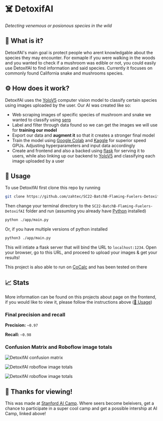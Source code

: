 # ☠️ DetoxifAI

_Detecting venemous or posionous species in the wild_

## 👀 What is it?

DetoxifAI's main goal is protect people who arent knowledgable about the species they may encounter. For exmaple if you were walking in the woods and you wanted to check if a mushroom was edible or not, you could easily use DetoxifAI to find information and said species. Currently it focuses on commonly found California snake and mushrooms species.

## ⚙️ How does it work?

DetoxifAI uses the [YoloV5](https://github.com/ultralytics/yolov5) computer vision model to classify certain species using images uploaded by the user. Our AI was created like so:

-   Web scraping images of specific species of mushroom and snake we wanted to classify using [serp](https://serpapi.com)
-   Label and filter through data found so we can get the images we will use for **training our model**
-   Export our data and **augment it** so that it creates a stronger final model
-   Train the model using [Google Colab](https://colab.research.google.com) and [Kaggle](https://www.kaggle.com) for superior speed GPUs. Adjusting hyperparameters and input data accordingly
-   Create and frontend and also a backed using [flask](https://flask.palletsprojects.com) for serving it to users, while also linking up our backend to [YoloV5](https://github.com/ultralytics/yolov5) and classifying each image uploaded by a user

## 🚀 Usage

To use DetoxifAI first clone this repo by running

```sh
git clone https://github.com/zahtec/SC22-BatchB-Flaming-Fuelers-DetoxifAI.git
```

Then change your terminal directory to the `SC22-BatchB-Flaming-Fuelers-DetoxifAI` folder and run (assuming you already have [Python](https://www.python.org/) installed)

```sh
python ./app/main.py
```

Or, if you have multiple versions of python installed

```sh
python3 ./app/main.py
```

This will intiate a flask server that will bind the URL to `localhost:1234`. Open your browser, go to this URL, and proceed to upload your images & get your results!

This project is also able to run on [CoCalc](https://cocalc.com/) and has been tested on there

## 📈 Stats

More information can be found on this projects about page on the frontend, if you would like to view it, please follow the instructions above ([🚀 Usage](#-usage))

### Final precision and recall

**Precision:** `~0.97`

**Recall:** `~0.98`

### Confusion Matrix and Roboflow image totals

![DetoxifAI confusion matrix](https://raw.githubusercontent.com/zahtec/SC22-BatchB-Flaming-Fuelers-DetoxifAI/main/app/static/images/confusion.png)

![DetoxifAI roboflow image totals](https://raw.githubusercontent.com/zahtec/SC22-BatchB-Flaming-Fuelers-DetoxifAI/main/app/static/images/dataset.png)

![DetoxifAI roboflow image totals](https://raw.githubusercontent.com/zahtec/SC22-BatchB-Flaming-Fuelers-DetoxifAI/main/app/static/images/dataset.png)

## 🙂 Thanks for viewing!

This was made at [Stanford AI Camp](https://www.ai-camp.org). Where seers become beleivers, get a chance to participate in a super cool camp and get a possible intership at AI Camp, linked above!
